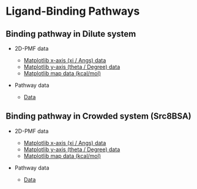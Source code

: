 # Ligand-Binding Pathways

## Binding pathway in Dilute system

* 2D-PMF data
  * [Matplotlib x-axis (xi / Angs)    data](./c/xi.dat)
  * [Matplotlib y-axis (theta / Degree) data](./c/yi.dat)
  * [Matplotlib map data (kcal/mol)](./c/pmf.dat)

* Pathway data
  * [Data](./c/data.ts)

## Binding pathway in Crowded system (Src8BSA)

* 2D-PMF data
  * [Matplotlib x-axis (xi / Angs)    data](./d/xi.dat)
  * [Matplotlib y-axis (theta / Degree) data](./d/yi.dat)
  * [Matplotlib map data (kcal/mol)](./d/pmf.dat)

* Pathway data
  * [Data](./d/data.ts)




